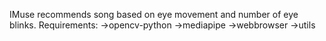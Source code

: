 IMuse recommends song based on eye movement and number of eye blinks.
Requirements:
->opencv-python
->mediapipe
->webbrowser
->utils
